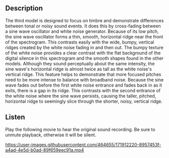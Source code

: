 ## Description

The third model is designed to focus on timbre and demonstrate differences between tonal or noisy sound events. It does this by cross-fading between a sine wave oscillator and white noise generator. Because of its low pitch, the sine wave oscillator forms a thin, smooth, horizontal ridge near the front of the spectrogram. This contrasts easily with the wide, bumpy, vertical ridges created by the white noise fading in and then out. The bumpy texture of the white noise provides a clear contrast with the flat background of the digital silence in this spectrogram and the smooth shapes found in the other models. Although they sound perceptually about the same intensity, the sine wave's horizontal ridge is almost twice as tall as the white noise's vertical ridge. This feature helps to demonstrate that more focused pitches need to be more intense to balance with broadband noise. Because the sine wave fades out before the first white noise entrance and fades back in as it exits, there is a gap in its ridge. This contrasts with the second entrance of the white noise where the sine wave persists, causing the taller, pitched, horizontal ridge to seemingly slice through the shorter, noisy, vertical ridge.

## Listen

Play the following movie to hear the original sound recording. Be sure to unmute playback, otherwise it will be silent.

https://user-images.githubusercontent.com/464655/171912220-8957453f-a4ad-4e5d-b0ad-89f659eec91a.mp4
